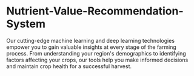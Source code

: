 # Nutrient-Value-Recommendation-System
Our cutting-edge machine learning and deep learning technologies empower you to gain valuable insights at every stage of the farming process. From understanding your region's demographics to identifying factors affecting your crops, our tools help you make informed decisions and maintain crop health for a successful harvest.

